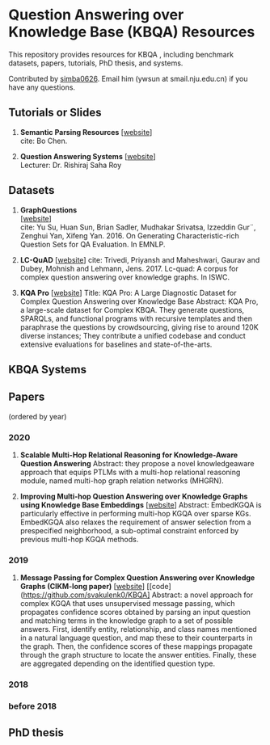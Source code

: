 # Question Answering over Knowledge Base (KBQA) Resources

This repository provides resources for KBQA , including benchmark datasets, papers, tutorials, PhD thesis, and systems.

Contributed by [simba0626](https://github.com/simba0626). Email him (ywsun at smail.nju.edu.cn) if you have any questions.

## Tutorials or Slides

1. **Semantic Parsing Resources**
[[website](https://github.com/casnlu/Semantic-Parsing)]  
cite: Bo Chen.

1. **Question Answering Systems**
[[website](https://www.mpi-inf.mpg.de/question-answering-systems/)]  
Lecturer: Dr. Rishiraj Saha Roy

## Datasets

1. **GraphQuestions**  
[[website](https://github.com/ysu1989/GraphQuestions)]  
cite: Yu Su, Huan Sun, Brian Sadler, Mudhakar Srivatsa, Izzeddin Gur¨, Zenghui Yan, Xifeng Yan. 2016. On Generating Characteristic-rich Question Sets for QA Evaluation. In EMNLP.

1. **LC-QuAD**
[[website](https://github.com/AskNowQA/LC-QuAD)]
cite: Trivedi, Priyansh and Maheshwari, Gaurav and Dubey, Mohnish and Lehmann, Jens. 2017. Lc-quad: A corpus for complex question answering over knowledge graphs. In ISWC.

1. **KQA Pro**
[[website]()]
Title: KQA Pro: A Large Diagnostic Dataset for Complex Question Answering over Knowledge Base
Abstract: KQA Pro, a large-scale dataset for Complex KBQA. They generate questions, SPARQLs, and functional programs with recursive templates and then paraphrase the questions by crowdsourcing, giving rise to around 120K diverse instances; They contribute a unified codebase and conduct extensive evaluations for baselines and state-of-the-arts.

## KBQA Systems

## Papers
(ordered by year)

### 2020

1. **Scalable Multi-Hop Relational Reasoning for Knowledge-Aware Question Answering**
Abstract: they propose a novel knowledgeaware approach that equips PTLMs with a multi-hop relational reasoning module, named multi-hop graph relation networks (MHGRN).

1. **Improving Multi-hop Question Answering over Knowledge Graphs using Knowledge Base Embeddings**
[[website](https://github.com/malllabiisc/EmbedKGQA)]
Abstract: EmbedKGQA is particularly effective in performing multi-hop KGQA over sparse KGs. EmbedKGQA also relaxes the requirement of answer selection from a prespecified neighborhood, a sub-optimal constraint enforced by previous multi-hop KGQA methods.

### 2019

1. **Message Passing for Complex Question Answering over Knowledge Graphs (CIKM-long paper)**
[[website](https://dl.acm.org/doi/10.1145/3357384.3358026)]
[[code](https://github.com/svakulenk0/KBQA]
Abstract: a novel approach for complex KGQA that uses unsupervised message passing, which propagates confidence scores obtained by parsing an input question and matching terms in the knowledge graph to a set of possible answers. First, identify entity, relationship, and class names mentioned in a natural language question, and map these to their counterparts in the graph. Then, the confidence scores of these mappings propagate through the graph structure to locate the answer entities. Finally, these are aggregated depending on the identified question type.

### 2018

### before 2018

## PhD thesis



